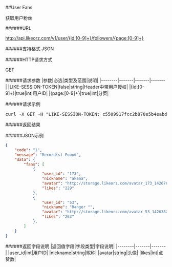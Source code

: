##User Fans

获取用户粉丝

######URL

http://api.likeorz.com/v1/user/{id:[0-9]+}/followers/{page:[0-9]+}

######支持格式
JSON

######HTTP请求方式

GET

######请求参数
|参数|必选|类型及范围|说明|
|--------|-------|-------|-------|
|LIKE-SESSION-TOKEN|false|string|Header中带用户授权|
|{id:[0-9]+}|true|int|用户ID|
|{page:[0-9]+}|true|int|分页|

######请求示例
<pre>
curl -X GET -H "LIKE-SESSION-TOKEN: c5509917fcc2b870e5b4eabd4de7cd39"  http://api.likeorz.com/v1/user/1/fans/0
</pre>
######返回结果

######JSON示例

```json
{
    "code": "1", 
    "message": "Record(s) Found", 
    "data": {
        "fans": [
            {
                "user_id": "173", 
                "nickname": "akaaa", 
                "avatar": "http://storage.likeorz.com/avatar_173_1426760459.jpg", 
                "likes": "229" 
            }, 
            {
                "user_id": "53", 
                "nickname": "Ranger °", 
                "avatar": "http://storage.likeorz.com/avatar_53_1426382398.jpg", 
                "likes": "263" 
            }, 
        ]
    }
}
```

######返回字段说明
|返回值字段|字段类型|字段说明|
|--------|-------|-------|
|user_id|int|用户ID|
|nickname|string|昵称|
|avatar|string|头像|
|likes|int|点赞数|